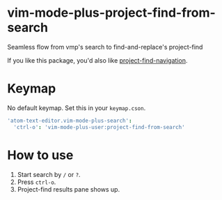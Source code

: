 # vim-mode-plus-project-find-from-search

Seamless flow from vmp's search to find-and-replace's project-find

If you like this package, you'd also like [project-find-navigation](https://atom.io/packages/project-find-navigation).

# Keymap

No default keymap.
Set this in your `keymap.cson`.

```coffeescript
'atom-text-editor.vim-mode-plus-search':
  'ctrl-o': 'vim-mode-plus-user:project-find-from-search'
```

# How to use

1. Start search by `/` or `?`.
2. Press `ctrl-o`.
3. Project-find results pane shows up.
